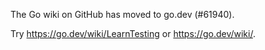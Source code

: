 The Go wiki on GitHub has moved to go.dev (#61940).

Try <https://go.dev/wiki/LearnTesting> or <https://go.dev/wiki/>.

